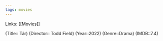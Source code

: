```yaml
---
tags: movies
---
```

Links: [[Movies]]

(Title:: Tár)
(Director:: Todd Field)
(Year::2022)
(Genre::Drama)
(IMDB::7.4)









